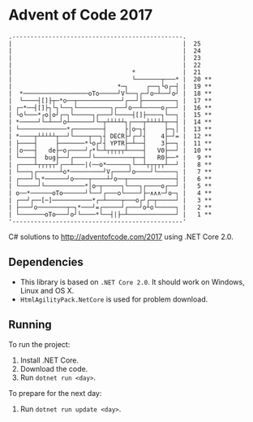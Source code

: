 
# Advent of Code 2017
```
.-----------------------------------------------.       
|                                               |  25
|                                               |  24
|                                               |  23
|                                               |  22
|                                 *             |  21
|                                 └───────┬───* |  20 **
|                             *─┐     ┌──┐└o┌─┤ |  19 **
|  *──────────────────oTo─────┘V└──┐┌─┘o─┴──┘o┘ |  18 **
|  └────┤[]├┬─*o──┬────────────┘┌──┘├─────────┐ |  17 **
| ┌─*──┤[]├┐└┐└──┐└─────────┐┌──┘o──┴─────o┌──┘ |  16 **
| └o└───*┌o│o┘┌─┐└─────┐┌───┘└────┤[]├────┐└──┐ |  15 **
| *─────┘└─┴──┘o┴──────┘└─┬┴┴┴┴┴┐┌───┬┴┴┴┴┴┬──┤ |  14 **
| └─────────────*┌────────┤     ├│o─┐┤     ├─┐│ |  13 **
| *────┬┴┴┴┴┴┬──┘└────┬──┐┤ DECR├┘┌─┘┤    4├─┘= |  12 **
| ├────┤     ├───────*└o┌┘┤ YPTR├─┴──┤    3├──┐ |  11 **
| │o───┤   de├─o┌────┘┌*└─┴┬┬┬┬┬┴────┤   V0├──┘ |  10 **
| └────┤  bug├──┘┌────┘└──────────┬──┤   R0├──* |   9 **
| ┌────┴┬┬┬┬┬┘┌──┴───|(──o*──────┐└──┴┬┬┬┬┬┴──┘ |   8 **
| └───┐┌──────┴o*─────────┘V┌────┘o────┘└─────┐ |   7 **
| ┌───┘└┐*──────┘o────┬────┴┘o──┬─────────────┤ |   6 **
| └─────┘└───────────*│o─┬─────┐└───┐┌────o┌──┘ |   5 **
| o──*──────oTo──────┘└──┘┌───o└────┘├─∧∧∧─┘o─┐ |   4 **
| ┌──┘┌──[─]───────────*┌─┴────┬───o┌┘┌─┬─────┘ |   3 **
| ├───┘o────────┬─┐*───┘=┌─────┘┌───┘o┴o└─────┐ |   2 **
| └───────oTo───┘o┘└────*└──┤|├─┴─────────────┘ |   1 **
'-----------------------------------------------'       

```
C# solutions to http://adventofcode.com/2017 using .NET Core 2.0.

## Dependencies

- This library is based on `.NET Core 2.0`. It should work on Windows, Linux and OS X.
- `HtmlAgilityPack.NetCore` is used for problem download.

## Running

To run the project:

1. Install .NET Core.
2. Download the code.
3. Run `dotnet run <day>`.

To prepare for the next day:

1. Run `dotnet run update <day>`.
